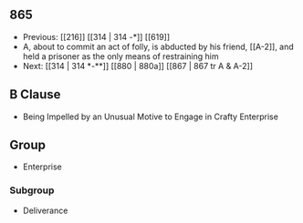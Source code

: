 ## 865
- Previous: [[216]] [[314 | 314 -*]] [[619]] 
- A, about to commit an act of folly, is abducted by his friend, [[A-2]], and held a prisoner as the only means of restraining him
- Next: [[314 | 314 *-**]] [[880 | 880a]] [[867 | 867 tr A &amp; A-2]] 

## B Clause
- Being Impelled by an Unusual Motive to Engage in Crafty Enterprise

## Group
- Enterprise

### Subgroup
- Deliverance

